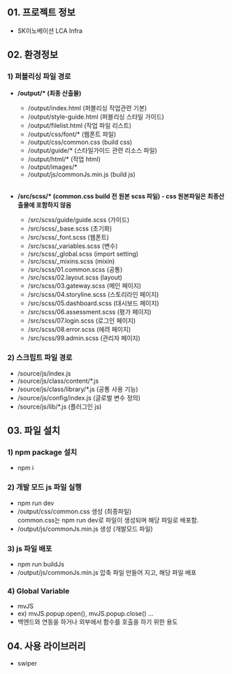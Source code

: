 ## 01. 프로젝트 정보
- SK이노베이션 LCA Infra

## 02. 환경정보
### 1) 퍼블리싱 파일 경로
- **/output/\* (최종 산출물)**
  - /output/index.html (퍼블리싱 작업관련 기본)
  - /output/style-guide.html (퍼블리싱 스타일 가이드)
  - /output/filelist.html (작업 파일 리스트)
  - /output/css/font/\* (웹폰트 파일)
  - /output/css/common.css (build css)
  - /output/guide/\* (스타일가이드 관련 리소스 파일)
  - /output/html/\* (작업 html)
  - /output/images/\*
  - /output/js/commonJs.min.js (build js)
<br><br>

- **/src/scss/\* (common.css build 전 원본 scss 파일) - css 원본파일은 최종산출물에 포함하지 않음**
  - /src/scss/guide/guide.scss (가이드)
  - /src/scss/_base.scss (초기화)
  - /src/scss/_font.scss (웹폰트)
  - /src/scss/_variables.scss (변수)
  - /src/scss/_global.scss (import setting)
  - /src/scss/_mixins.scss (mixin)
  - /src/scss/01.common.scss (공통)
  - /src/scss/02.layout.scss (layout)
  - /src/scss/03.gateway.scss (메인 페이지)
  - /src/scss/04.storyline.scss (스토리라인 페이지)
  - /src/scss/05.dashboard.scss (대시보드 페이지)
  - /src/scss/06.assessment.scss (평가 페이지)
  - /src/scss/07.login.scss (로그인 페이지)
  - /src/scss/08.error.scss (에려 페이지)
  - /src/scss/99.admin.scss (관리자 페이지)

### 2) 스크립트 파일 경로
- /source/js/index.js
- /source/js/class/content/\*.js
- /source/js/class/library/\*.js (공통 사용 기능)
- /source/js/config/index.js (글로벌 변수 정의)
- /source/js/lib/\*.js (플러그인 js)


## 03. 파일 설치
### 1) npm package 설치
- npm i

### 2) 개발 모드 js 파일 실행
- npm run dev
- /output/css/common.css 생성 (최종파일)<br>
  common.css는 npm run dev로 파일이 생성되며 해당 파일로 배포함.
- /output/js/commonJs.min.js 생성 (개발모드 파일)

### 3) js 파일 배포
- npm run buildJs
- /output/js/commonJs.min.js 압축 파일 만들어 지고, 해당 파일 배포

### 4) Global Variable
- mvJS
- ex) mvJS.popup.open(), mvJS.popup.close() ...
- 백엔드와 연동을 하거나 외부에서 함수를 호출을 하기 위한 용도

## 04. 사용 라이브러리
- swiper
<br><br>